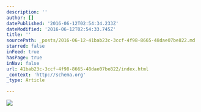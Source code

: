 ```yaml
---
description: ''
author: []
datePublished: '2016-06-12T02:54:34.233Z'
dateModified: '2016-06-12T02:54:33.745Z'
title: ''
sourcePath: _posts/2016-06-12-41bab23c-3ccf-4f98-8665-48dae07be822.md
starred: false
inFeed: true
hasPage: true
inNav: false
url: 41bab23c-3ccf-4f98-8665-48dae07be822/index.html
_context: 'http://schema.org'
_type: Article

---
```

![](https://the-grid-user-content.s3-us-west-2.amazonaws.com/789a7a05-a271-4e2d-94eb-23b5ec694cb0.jpg)